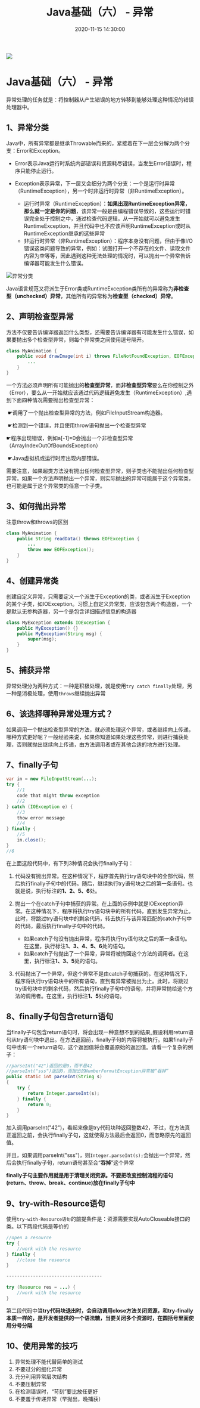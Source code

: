 ﻿---
title:  Java基础（六） - 异常
tags:
  - Java
categories:
  - Java
comments: true
date: 2020-11-15 14:30:00





---

![](https://cdn.jsdelivr.net/gh/javahub-yuan/forBlogImages@master/img/20201115190152.png)

<!--more-->

# Java基础（六） - 异常

异常处理的任务就是：将控制器从产生错误的地方转移到能够处理这种情况的错误处理器中。

## 1、异常分类

Java中，所有异常都是继承Throwable而来的，紧接着在下一层会分解为两个分支：Error和Exception。

- Error表示Java运行时系统内部错误和资源耗尽错误，当发生Error错误时，程序只能停止运行。

- Exception表示异常，下一层又会细分为两个分支：一个是运行时异常（RuntimeException），另一个时非运行时异常（非RuntimeException）。
  - 运行时异常（RuntimeException）：**如果出现RuntimeException异常，那么就一定是你的问题**，该异常一般是由编程错误导致的，这些运行时错误完全处于控制之中，通过检查代码逻辑，从一开始就可以避免发生RuntimeException，并且代码中也不应该声明RuntimeException或时从RuntimeException继承的这些异常
  - 非运行时异常（非RuntimeException）：程序本身没有问题，但由于像I/O错误这类问题导致的异常，例如：试图打开一个不存在的文件、读取文件内容为空等等，因此遇到这种无法处理的情况时，可以抛出一个异常告诉编译器可能发生什么错误。

![异常分类](https://cdn.jsdelivr.net/gh/javahub-yuan/forBlogImages@master/img/20201115112301.png)

Java语言规范又将派生于Error类或RuntimeException类所有的异常称为**非检查型（unchecked）异常**，其他所有的异常称为**检查型（checked）异常**。

## 2、声明检查型异常

方法不仅要告诉编译器返回什么类型，还需要告诉编译器有可能发生什么错误，如果要抛出多个检查型异常，则每个异常类之间使用逗号隔开。

```java
class MyAnimation {
    public void drawImage(int i) throws FileNotFoundException, EOFException {
        ...
    }
}
```

一个方法必须声明所有可能抛出的**检查型异常**，而**非检查型异常**要么在你控制之外（Error），要么从一开始就应该通过代码逻辑避免发生（RuntimeException）,遇到下面四种情况需要抛出检查型异常：

​	☛调用了一个抛出检查型异常的方法，例如FileInputStream构造器。

​	☛检测到一个错误，并且使用throw语句抛出一个检查型异常

​	☛程序出现错误，例如a[-1]=0会抛出一个非检查型异常（ArrayIndexOutOfBoundsException）

​	☛Java虚拟机或运行时库出现内部错误。

需要注意，如果超类方法没有抛出任何检查型异常，则子类也不能抛出任何检查型异常。如果一个方法声明抛出一个异常，则实际抛出的异常可能属于这个异常类，也可能是属于这个异常类的任意一个子类。

## 3、如何抛出异常

注意throw和throws的区别

```java
class MyAnimation {
    public String readData() throws EOFException {
        ...
        throw new EOFException();
    }
}
```

## 4、创建异常类

创建自定义异常，只需要定义一个派生于Exception的类，或者派生于Exception的某个子类，如IOException。习惯上自定义异常类，应该包含两个构造器，一个是默认无参构造器，另一个是包含详细描述信息的构造器

```java
class MyException extends IOException {
    public MyException() {}
    public MyException(String msg) {
        super(msg);
    }
}
```

## 5、捕获异常

异常处理分为两种方式：一种是积极处理，就是使用`try catch finally`处理，另一种是消极处理，使用`throws`继续抛出异常

## 6、该选择哪种异常处理方式？

如果调用一个抛出检查型异常的方法，就必须处理这个异常，或者继续向上传递，哪种方式更好呢？一般经验来说，如果你知道如果处理这些异常，则进行捕获处理，否则就抛出继续向上传递，由方法调用者或在其他合适的地方进行处理。

## 7、finally子句

```java
var in = new FileInputStream(...);
try {
    //1
    code that might throw exception
    //2
} catch (IOException e) {
    //3
    thow error message
    //4
} finally {
    //5
    in.close();
}
//6
```

在上面这段代码中，有下列3种情况会执行finally子句：

1. 代码没有抛出异常。在这种情况下，程序首先执行try语句块中的全部代码，然后执行finally子句中的代码。随后，继续执行try语句块之后的第一条语句。也就是说，执行标注的**1、2、5、6**处。

2. 抛出一个在catch子句中捕获的异常。在上面的示例中就是IOException异常。在这种情况下，程序将执行try语句块中的所有代码，直到发生异常为止。此时，将跳过try语句块中的剩余代码，转去执行与该异常匹配的catch子句中的代码，最后执行finally子句中的代码。
   - 如果catch子句没有抛出异常，程序将执行try语句块之后的第一条语句。在这里，执行标注**1、3、4、5、6**处的语句。
   - 如果catch子句抛出了一个异常，异常将被抛回这个方法的调用者。在这里，执行标注**1、3、5**处的语句。

3. 代码抛出了一个异常，但这个异常不是由catch子句捕获的。在这种情况下，程序将执行try语句块中的所有语句，直到有异常被抛出为止。此时，将跳过try语句块中的剩余代码，然后执行finally子句中的语句，并将异常抛给这个方法的调用者。在这里，执行标注**1、5**处的语句。

## 8、finally子句包含return语句

当finally子句包含return语句时，将会出现一种意想不到的结果„假设利用return语句从try语句块中退出。在方法返回前，finally子句的内容将被执行。如果finally子句中也有一个return语句，这个返回值将会覆盖原始的返回值。请看一个复杂的例子：

```java
//parseInt("42")返回的是0，而不是42
//parseInt("sss")返回0，而抛出的NumberFormatException异常被“吞掉”
public static int parseInt(String s)
{
    try {
        return Integer.parseInt(s);
    } finally {
        return 0;
    }
}
```

加入调用parseInt("42")，看起来像是try代码块种返回整数42，不过，在方法真正返回之前，会执行finally子句，这就使得方法最后会返回0，而忽略原先的返回值。

并且，如果调用parseInt("sss")，则`Integer.parseInt(s);`会抛出一个异常，然后会执行finally子句，return语句甚至会“**吞掉**”这个异常

**finally子句主要作用就是用于清理关闭资源。不要把改变控制流程的语句(return、throw、break、continue)放在finally子句中**

## 9、try-with-Resource语句

使用`try-with-Resource语句`的前提条件是：资源需要实现AutoCloseable接口的类。以下两段代码是等价的

```java
//open a resource
try {
    //work with the resource
} finally {
    //close the resource
}

------------------------------------
    
try (Resource res = ...) {
    //work with the resource
}
```

第二段代码中**当try代码块退出时，会自动调用close方法关闭资源，和try-finally本质一样的，是开发者提供的一个语法糖，当要关闭多个资源时，在圆括号里面使用分号分隔**

## 10、使用异常的技巧

1. 异常处理不能代替简单的测试
2. 不要过分的细化异常
3. 充分利用异常层次结构
4. 不要压制异常
5. 在检测错误时，“苛刻”要比放任更好
6. 不要羞于传递异常（早抛出，晚捕获）